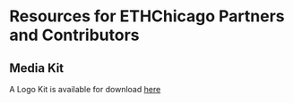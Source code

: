 
# Resources for ETHChicago Partners and Contributors

## Media Kit 
A Logo Kit is available for download
[here](../static/ethchi-logo-kit.zip)
